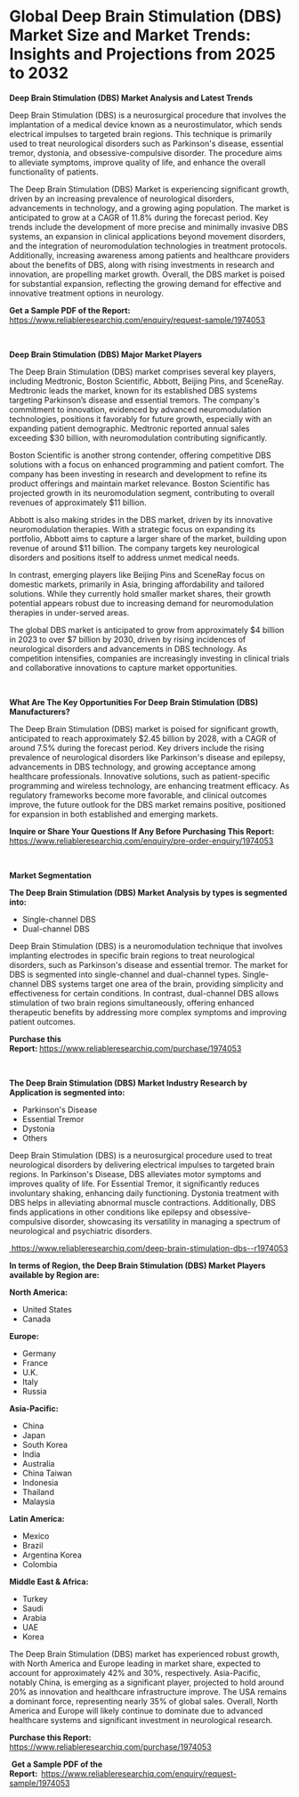 <p><h1>Global Deep Brain Stimulation (DBS) Market Size and Market Trends: Insights and Projections from 2025 to 2032</h1></p><p><strong>Deep Brain Stimulation (DBS) Market Analysis and Latest Trends</strong></p>
<p><p>Deep Brain Stimulation (DBS) is a neurosurgical procedure that involves the implantation of a medical device known as a neurostimulator, which sends electrical impulses to targeted brain regions. This technique is primarily used to treat neurological disorders such as Parkinson's disease, essential tremor, dystonia, and obsessive-compulsive disorder. The procedure aims to alleviate symptoms, improve quality of life, and enhance the overall functionality of patients.</p><p>The Deep Brain Stimulation (DBS) Market is experiencing significant growth, driven by an increasing prevalence of neurological disorders, advancements in technology, and a growing aging population. The market is anticipated to grow at a CAGR of 11.8% during the forecast period. Key trends include the development of more precise and minimally invasive DBS systems, an expansion in clinical applications beyond movement disorders, and the integration of neuromodulation technologies in treatment protocols. Additionally, increasing awareness among patients and healthcare providers about the benefits of DBS, along with rising investments in research and innovation, are propelling market growth. Overall, the DBS market is poised for substantial expansion, reflecting the growing demand for effective and innovative treatment options in neurology.</p></p>
<p><strong>Get a Sample PDF of the Report:&nbsp;</strong> <a href="https://www.reliableresearchiq.com/enquiry/request-sample/1974053?utm_campaign=2773&utm_medium=2&utm_source=Github&utm_content=ia&utm_term=16042025&utm_id=deep-brain-stimulation-dbs">https://www.reliableresearchiq.com/enquiry/request-sample/1974053</a></p>
<p>&nbsp;</p>
<p><strong>Deep Brain Stimulation (DBS) Major Market Players</strong></p>
<p><p>The Deep Brain Stimulation (DBS) market comprises several key players, including Medtronic, Boston Scientific, Abbott, Beijing Pins, and SceneRay. Medtronic leads the market, known for its established DBS systems targeting Parkinson’s disease and essential tremors. The company's commitment to innovation, evidenced by advanced neuromodulation technologies, positions it favorably for future growth, especially with an expanding patient demographic. Medtronic reported annual sales exceeding $30 billion, with neuromodulation contributing significantly.</p><p>Boston Scientific is another strong contender, offering competitive DBS solutions with a focus on enhanced programming and patient comfort. The company has been investing in research and development to refine its product offerings and maintain market relevance. Boston Scientific has projected growth in its neuromodulation segment, contributing to overall revenues of approximately $11 billion.</p><p>Abbott is also making strides in the DBS market, driven by its innovative neuromodulation therapies. With a strategic focus on expanding its portfolio, Abbott aims to capture a larger share of the market, building upon revenue of around $11 billion. The company targets key neurological disorders and positions itself to address unmet medical needs.</p><p>In contrast, emerging players like Beijing Pins and SceneRay focus on domestic markets, primarily in Asia, bringing affordability and tailored solutions. While they currently hold smaller market shares, their growth potential appears robust due to increasing demand for neuromodulation therapies in under-served areas.</p><p>The global DBS market is anticipated to grow from approximately $4 billion in 2023 to over $7 billion by 2030, driven by rising incidences of neurological disorders and advancements in DBS technology. As competition intensifies, companies are increasingly investing in clinical trials and collaborative innovations to capture market opportunities.</p></p>
<p>&nbsp;</p>
<p><strong>What Are The Key Opportunities For Deep Brain Stimulation (DBS) Manufacturers?</strong></p>
<p><p>The Deep Brain Stimulation (DBS) market is poised for significant growth, anticipated to reach approximately $2.45 billion by 2028, with a CAGR of around 7.5% during the forecast period. Key drivers include the rising prevalence of neurological disorders like Parkinson's disease and epilepsy, advancements in DBS technology, and growing acceptance among healthcare professionals. Innovative solutions, such as patient-specific programming and wireless technology, are enhancing treatment efficacy. As regulatory frameworks become more favorable, and clinical outcomes improve, the future outlook for the DBS market remains positive, positioned for expansion in both established and emerging markets.</p></p>
<p><strong>Inquire or Share Your Questions If Any Before Purchasing This Report:</strong> <a href="https://www.reliableresearchiq.com/enquiry/pre-order-enquiry/1974053?utm_campaign=2773&utm_medium=2&utm_source=Github&utm_content=ia&utm_term=16042025&utm_id=deep-brain-stimulation-dbs">https://www.reliableresearchiq.com/enquiry/pre-order-enquiry/1974053</a></p>
<p>&nbsp;</p>
<p><strong>Market Segmentation</strong></p>
<p><strong>The Deep Brain Stimulation (DBS) Market Analysis by types is segmented into:</strong></p>
<p><ul><li>Single-channel DBS</li><li>Dual-channel DBS</li></ul></p>
<p><p>Deep Brain Stimulation (DBS) is a neuromodulation technique that involves implanting electrodes in specific brain regions to treat neurological disorders, such as Parkinson's disease and essential tremor. The market for DBS is segmented into single-channel and dual-channel types. Single-channel DBS systems target one area of the brain, providing simplicity and effectiveness for certain conditions. In contrast, dual-channel DBS allows stimulation of two brain regions simultaneously, offering enhanced therapeutic benefits by addressing more complex symptoms and improving patient outcomes.</p></p>
<p><strong>Purchase this Report:&nbsp;</strong><a href="https://www.reliableresearchiq.com/purchase/1974053?utm_campaign=2773&utm_medium=2&utm_source=Github&utm_content=ia&utm_term=16042025&utm_id=deep-brain-stimulation-dbs">https://www.reliableresearchiq.com/purchase/1974053</a></p>
<p>&nbsp;</p>
<p><strong>The Deep Brain Stimulation (DBS) Market Industry Research by Application is segmented into:</strong></p>
<p><ul><li>Parkinson's Disease</li><li>Essential Tremor</li><li>Dystonia</li><li>Others</li></ul></p>
<p><p>Deep Brain Stimulation (DBS) is a neurosurgical procedure used to treat neurological disorders by delivering electrical impulses to targeted brain regions. In Parkinson's Disease, DBS alleviates motor symptoms and improves quality of life. For Essential Tremor, it significantly reduces involuntary shaking, enhancing daily functioning. Dystonia treatment with DBS helps in alleviating abnormal muscle contractions. Additionally, DBS finds applications in other conditions like epilepsy and obsessive-compulsive disorder, showcasing its versatility in managing a spectrum of neurological and psychiatric disorders.</p></p>
<p><a href="https://www.reliableresearchiq.com/deep-brain-stimulation-dbs--r1974053?utm_campaign=2773&utm_medium=2&utm_source=Github&utm_content=ia&utm_term=16042025&utm_id=deep-brain-stimulation-dbs">&nbsp;https://www.reliableresearchiq.com/deep-brain-stimulation-dbs--r1974053</a></p>
<p><strong>In terms of Region, the Deep Brain Stimulation (DBS) Market Players available by Region are:</strong></p>
<p>
    <p> <strong> North America: </strong>
        <ul>
            <li>United States</li>
            <li>Canada</li>
        </ul>
        </p> 
    <p> <strong> Europe: </strong>
        <ul>
            <li>Germany</li>
            <li>France</li>
            <li>U.K.</li>
            <li>Italy</li>
            <li>Russia</li>
        </ul>
        </p> 
    <p> <strong> Asia-Pacific: </strong>
        <ul>
            <li>China</li>
            <li>Japan</li>
            <li>South Korea</li>
            <li>India</li>
            <li>Australia</li>
            <li>China Taiwan</li>
            <li>Indonesia</li>
            <li>Thailand</li>
            <li>Malaysia</li>
        </ul>
        </p> 
    <p> <strong> Latin America: </strong>
        <ul>
            <li>Mexico</li>
            <li>Brazil</li>
            <li>Argentina Korea</li>
            <li>Colombia</li>
        </ul>
        </p> 
    <p> <strong> Middle East & Africa: </strong>
        <ul>
            <li>Turkey</li>
            <li>Saudi</li>
            <li>Arabia</li>
            <li>UAE</li>
            <li>Korea</li>
        </ul>
    </p>
    </p>
<p><p>The Deep Brain Stimulation (DBS) market has experienced robust growth, with North America and Europe leading in market share, expected to account for approximately 42% and 30%, respectively. Asia-Pacific, notably China, is emerging as a significant player, projected to hold around 20% as innovation and healthcare infrastructure improve. The USA remains a dominant force, representing nearly 35% of global sales. Overall, North America and Europe will likely continue to dominate due to advanced healthcare systems and significant investment in neurological research.</p></p>
<p><strong>Purchase this Report: </strong><a href="https://www.reliableresearchiq.com/purchase/1974053?utm_campaign=2773&utm_medium=2&utm_source=Github&utm_content=ia&utm_term=16042025&utm_id=deep-brain-stimulation-dbs">https://www.reliableresearchiq.com/purchase/1974053</a></p>
<p>&nbsp;<strong>Get a Sample PDF of the Report:&nbsp;&nbsp;</strong><a href="https://www.reliableresearchiq.com/enquiry/request-sample/1974053?utm_campaign=2773&utm_medium=2&utm_source=Github&utm_content=ia&utm_term=16042025&utm_id=deep-brain-stimulation-dbs">https://www.reliableresearchiq.com/enquiry/request-sample/1974053</a></p>
<p><strong></strong></p>
<p><p></p><p></p><p></p></p>